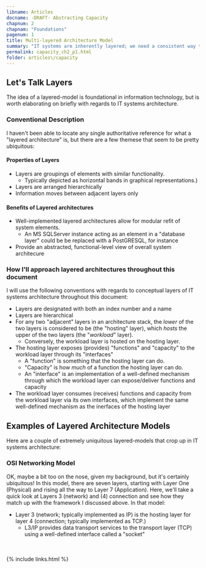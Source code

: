 ```yaml
---
libname: Articles
docname: -DRAFT- Abstracting Capacity
chapnum: 2
chapnam: "Foundations"
pagenum: 1
title: Multi-layered Architecture Model
summary: "IT systems are inherently layered; we need a consistent way to talk about how that layering works if we're going to look at how that layering is related to capacity."
permalink: capacity_ch2_p1.html
folder: articles\/capacity
---
```


## Let's Talk Layers

The idea of a layered-model is foundational in information technology, but is worth elaborating on briefly with regards to IT systems architecture. 

### Conventional Description

I haven't been able to locate any single authoritative reference for what a "layered architecture" is, but there are a few themese that seem to be pretty ubiquitous:

#### Properties of Layers

* Layers are groupings of elements with similar functionality. 
    * Typically depicted as horizontal bands in graphical representations.)
* Layers are arranged hierarchically
* Information moves between adjacent layers only

#### Benefits of Layered architectures

* Well-implemented layered architectures allow for modular refit of system elements.
    * An MS SQLServer instance acting as an element in a "database layer" could be be replaced with a PostGRESQL, for instance
* Provide an abstracted, functional-level view of overall system architecure

### How I'll approach layered architectures throughout this document

I will use the following conventions with regards to conceptual layers of IT systems architecture throughout this document:

* Layers are designated with both an index number and a name
* Layers are hierarchical
* For any two "adjacent" layers in an architecture stack, the *lower* of the two layers is considered to be (the "hosting" layer), which *hosts* the upper of the two layers (the "<em>workload</em>" layer).
    * Conversely, the workload layer is hosted on the hosting layer.
* The hosting layer exposes (provides) "functions" and "capacity" to the workload layer through its "interfaces"
    * A "function" is something that the hosting layer can do.
    * "Capacity" is how *much* of a function the hosting layer can do.
    * An "interface" is an implementation of a well-defined mechanism through which the workload layer can expose/deliver functions and capacity
* The workload layer consumes (receives) functions and capacity from the workload layer via its own interfaces, which implement the same well-defined mechanism as the inerfaces of the hosting layer

## Examples of Layered Architecture Models

Here are a couple of extremely uniquitous layered-models that crop up in IT systems architecture:

### OSI Networking Model

OK, maybe a bit too on the nose, given my background, but it's certainly ubiquitous! In this model, there are seven layers, starting with Layer One (Physical) and rising all the way to Layer 7 (Application). Here, we'll take a quick look at Layers 3 (network) and (4) connection and see how they match up with the framework I discussed above. In that model:

* Layer 3 (network; typically implemented as IP) is the hosting layer for layer 4 (connection; typically implemented as TCP.)
    * L3/IP provides data transport services to the transport layer (TCP) using a well-defined interface called a "socket"


<br>
<br>
{% include links.html %}